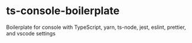 # ts-console-boilerplate
Boilerplate for console with TypeScript, yarn, ts-node, jest, eslint, prettier, and vscode settings
